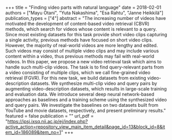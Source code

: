 +++
title = "Finding video parts with natural language"
date = 2018-02-01
authors = ["Mayu Otani", "Yuta Nakashima", "Esa Rahtu", "Janne Heikkilä"]
publication_types = ["4"]
abstract = "The increasing number of videos have motivated the development of content-based video retrieval (CBVR) methods, which search for videos whose content is relevant to a query. Since most existing datasets for this task provide short video clips capturing a single activity, previous methods have focused on short video clips. However, the majority of real-world videos are more lengthy and edited. Such videos may consist of multiple video clips and may include various content within a video, thus previous methods may fail with real-world videos. In this paper, we propose a new video retrieval task which aims to handle such multi-clip videos. The task is to find query-relevant parts from a video consisting of multiple clips, which we call fine-grained video retrieval (FGVR). For this new task, we build datasets from existing video-description datasets. We synthesize multi-clip video and query pairs by augmenting video-description datasets, which results in large-scale training and evaluation data. We introduce several deep neural network-based approaches as baselines and a training scheme using the synthesized video and query pairs. We investigate the baselines on two datasets built from YouTube and movie datasets, respectively, and present preliminary results."
featured = false
publication = ""
url_pdf = "https://ipsj.ixsq.nii.ac.jp/ej/index.php?active_action=repository_view_main_item_detail&page_id=13&block_id=8&item_id=186089&item_no=1"
+++

